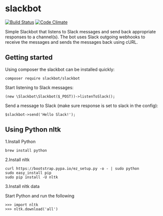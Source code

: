 # slackbot

[![Build Status](https://travis-ci.org/iranianpep/slackbot.svg?branch=master)](https://travis-ci.org/iranianpep/slackbot)
[![Code Climate](https://codeclimate.com/github/iranianpep/slackbot/badges/gpa.svg)](https://codeclimate.com/github/iranianpep/slackbot)

Simple Slackbot that listens to Slack messages and send back appropriate responses to a channel(s). The bot uses Slack outgoing webhooks to receive the messages and sends the messages back using cURL.

## Getting started
Using composer the slackbot can be installed quickly:
```
composer require slackbot/slackbot
```

Start listening to Slack messages:

```
(new \Slackbot\Slackbot($_POST))->listenToSlack();
```

Send a message to Slack (make sure response is set to slack in the config):
```
$slackbot->send('Hello Slack!');
```

## Using Python nltk

1.Install Python
```
brew install python
```

2.Install nltk
```
curl https://bootstrap.pypa.io/ez_setup.py -o - | sudo python
sudo easy_install pip
sudo pip install -U nltk
```

3.Install nltk data

Start Python and run the following
```
>>> import nltk
>>> nltk.download('all')
```